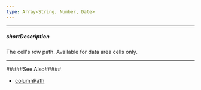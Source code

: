 ```yaml
---
type: Array<String, Number, Date>
---
```

---
##### shortDescription
The cell's row path. Available for data area cells only.

---
#####See Also#####
- [columnPath](/api-reference/10%20UI%20Widgets/dxPivotGrid/6%20Pivot%20Grid%20Cell/columnPath.md '/Documentation/ApiReference/UI_Widgets/dxPivotGrid/Pivot_Grid_Cell/#columnPath')